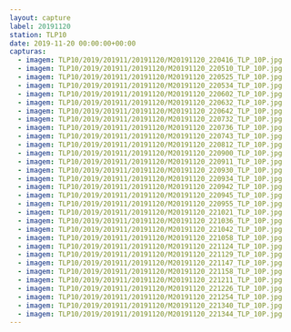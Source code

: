 ```yaml
---
layout: capture
label: 20191120
station: TLP10
date: 2019-11-20 00:00:00+00:00
capturas:
  - imagem: TLP10/2019/201911/20191120/M20191120_220416_TLP_10P.jpg
  - imagem: TLP10/2019/201911/20191120/M20191120_220510_TLP_10P.jpg
  - imagem: TLP10/2019/201911/20191120/M20191120_220525_TLP_10P.jpg
  - imagem: TLP10/2019/201911/20191120/M20191120_220534_TLP_10P.jpg
  - imagem: TLP10/2019/201911/20191120/M20191120_220602_TLP_10P.jpg
  - imagem: TLP10/2019/201911/20191120/M20191120_220632_TLP_10P.jpg
  - imagem: TLP10/2019/201911/20191120/M20191120_220642_TLP_10P.jpg
  - imagem: TLP10/2019/201911/20191120/M20191120_220732_TLP_10P.jpg
  - imagem: TLP10/2019/201911/20191120/M20191120_220736_TLP_10P.jpg
  - imagem: TLP10/2019/201911/20191120/M20191120_220743_TLP_10P.jpg
  - imagem: TLP10/2019/201911/20191120/M20191120_220812_TLP_10P.jpg
  - imagem: TLP10/2019/201911/20191120/M20191120_220900_TLP_10P.jpg
  - imagem: TLP10/2019/201911/20191120/M20191120_220911_TLP_10P.jpg
  - imagem: TLP10/2019/201911/20191120/M20191120_220930_TLP_10P.jpg
  - imagem: TLP10/2019/201911/20191120/M20191120_220934_TLP_10P.jpg
  - imagem: TLP10/2019/201911/20191120/M20191120_220942_TLP_10P.jpg
  - imagem: TLP10/2019/201911/20191120/M20191120_220945_TLP_10P.jpg
  - imagem: TLP10/2019/201911/20191120/M20191120_220955_TLP_10P.jpg
  - imagem: TLP10/2019/201911/20191120/M20191120_221021_TLP_10P.jpg
  - imagem: TLP10/2019/201911/20191120/M20191120_221036_TLP_10P.jpg
  - imagem: TLP10/2019/201911/20191120/M20191120_221042_TLP_10P.jpg
  - imagem: TLP10/2019/201911/20191120/M20191120_221058_TLP_10P.jpg
  - imagem: TLP10/2019/201911/20191120/M20191120_221124_TLP_10P.jpg
  - imagem: TLP10/2019/201911/20191120/M20191120_221129_TLP_10P.jpg
  - imagem: TLP10/2019/201911/20191120/M20191120_221147_TLP_10P.jpg
  - imagem: TLP10/2019/201911/20191120/M20191120_221158_TLP_10P.jpg
  - imagem: TLP10/2019/201911/20191120/M20191120_221211_TLP_10P.jpg
  - imagem: TLP10/2019/201911/20191120/M20191120_221226_TLP_10P.jpg
  - imagem: TLP10/2019/201911/20191120/M20191120_221254_TLP_10P.jpg
  - imagem: TLP10/2019/201911/20191120/M20191120_221340_TLP_10P.jpg
  - imagem: TLP10/2019/201911/20191120/M20191120_221344_TLP_10P.jpg
---
```

